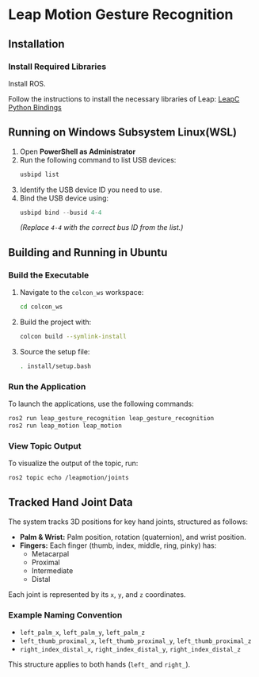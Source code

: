 # Leap Motion Gesture Recognition

## Installation

### Install Required Libraries
Install ROS.

Follow the instructions to install the necessary libraries of Leap:
[LeapC Python Bindings](https://github.com/ultraleap/leapc-python-bindings/tree/main)

## Running on Windows Subsystem Linux(WSL)

1. Open **PowerShell as Administrator**
2. Run the following command to list USB devices:
   ```powershell
   usbipd list
   ```
3. Identify the USB device ID you need to use.
4. Bind the USB device using:
   ```powershell
   usbipd bind --busid 4-4
   ```
   *(Replace `4-4` with the correct bus ID from the list.)*

## Building and Running in Ubuntu

### Build the Executable
1. Navigate to the `colcon_ws` workspace:
   ```bash
   cd colcon_ws
   ```
2. Build the project with:
   ```bash
   colcon build --symlink-install
   ```
3. Source the setup file:
   ```bash
   . install/setup.bash
   ```

### Run the Application
To launch the applications, use the following commands:

```bash
ros2 run leap_gesture_recognition leap_gesture_recognition
ros2 run leap_motion leap_motion
```

### View Topic Output
To visualize the output of the topic, run:

```bash
ros2 topic echo /leapmotion/joints
```


## Tracked Hand Joint Data
The system tracks 3D positions for key hand joints, structured as follows:

- **Palm & Wrist:** Palm position, rotation (quaternion), and wrist position.
- **Fingers:** Each finger (thumb, index, middle, ring, pinky) has:
  - Metacarpal
  - Proximal
  - Intermediate
  - Distal
  
Each joint is represented by its `x`, `y`, and `z` coordinates.

### Example Naming Convention
- `left_palm_x`, `left_palm_y`, `left_palm_z`
- `left_thumb_proximal_x`, `left_thumb_proximal_y`, `left_thumb_proximal_z`
- `right_index_distal_x`, `right_index_distal_y`, `right_index_distal_z`

This structure applies to both hands (`left_` and `right_`).
